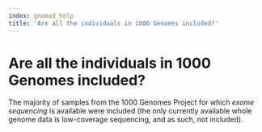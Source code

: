 ```yaml
---
index: gnomad_help
title: 'Are all the individuals in 1000 Genomes included?'
---
```


# Are all the individuals in 1000 Genomes included?

The majority of samples from the 1000 Genomes Project for which *exome sequencing* is available were included
(the only currently available whole genome data is low-coverage sequencing, and as such, not included).
